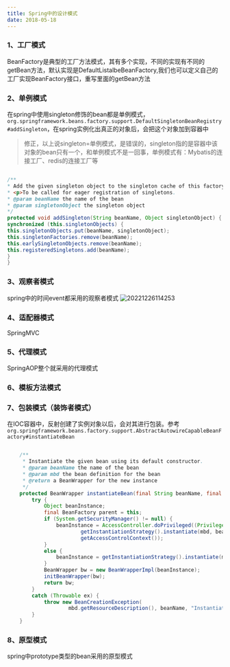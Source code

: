 ```yaml
---
title: Spring中的设计模式
date: 2018-05-18
---
```

### 1、工厂模式

BeanFactory是典型的工厂方法模式，其有多个实现，不同的实现有不同的getBean方法，默认实现是DefaultListalbeBeanFactory,我们也可以定义自己的工厂实现BeanFactory接口，重写里面的getBean方法

### 2、单例模式

在spring中使用singleton修饰的bean都是单例模式，`org.springframework.beans.factory.support.DefaultSingletonBeanRegistry#addSingleton`，在spring实例化出真正的对象后，会把这个对象加到容器中

> 修正，以上说singleton=单例模式，是错误的，singleton指的是容器中该对象的bean只有一个，和单例模式不是一回事，单例模式有：Mybatis的连接工厂、redis的连接工厂等

~~~java

/**
* Add the given singleton object to the singleton cache of this factory.
* <p>To be called for eager registration of singletons.
* @param beanName the name of the bean
* @param singletonObject the singleton object
*/
protected void addSingleton(String beanName, Object singletonObject) {
synchronized (this.singletonObjects) {
this.singletonObjects.put(beanName, singletonObject);
this.singletonFactories.remove(beanName);
this.earlySingletonObjects.remove(beanName);
this.registeredSingletons.add(beanName);
}
}
~~~

### 3、观察者模式

spring中的时间event都采用的观察者模式
![20221226114253](https://afatpig.oss-cn-chengdu.aliyuncs.com/blog/20221226114253.png)

### 4、适配器模式

SpringMVC

### 5、代理模式

SpringAOP整个就采用的代理模式

### 6、模板方法模式

### 7、包装模式（装饰者模式）

在IOC容器中，反射创建了实例对象以后，会对其进行包装。参考`org.springframework.beans.factory.support.AbstractAutowireCapableBeanFactory#instantiateBean`

```java

	/**
	 * Instantiate the given bean using its default constructor.
	 * @param beanName the name of the bean
	 * @param mbd the bean definition for the bean
	 * @return a BeanWrapper for the new instance
	 */
	protected BeanWrapper instantiateBean(final String beanName, final RootBeanDefinition mbd) {
		try {
			Object beanInstance;
			final BeanFactory parent = this;
			if (System.getSecurityManager() != null) {
				beanInstance = AccessController.doPrivileged((PrivilegedAction<Object>) () ->
						getInstantiationStrategy().instantiate(mbd, beanName, parent),
						getAccessControlContext());
			}
			else {
				beanInstance = getInstantiationStrategy().instantiate(mbd, beanName, parent);
			}
			BeanWrapper bw = new BeanWrapperImpl(beanInstance);
			initBeanWrapper(bw);
			return bw;
		}
		catch (Throwable ex) {
			throw new BeanCreationException(
					mbd.getResourceDescription(), beanName, "Instantiation of bean failed", ex);
		}
	}
```

### 8、原型模式

spring中prototype类型的bean采用的原型模式
